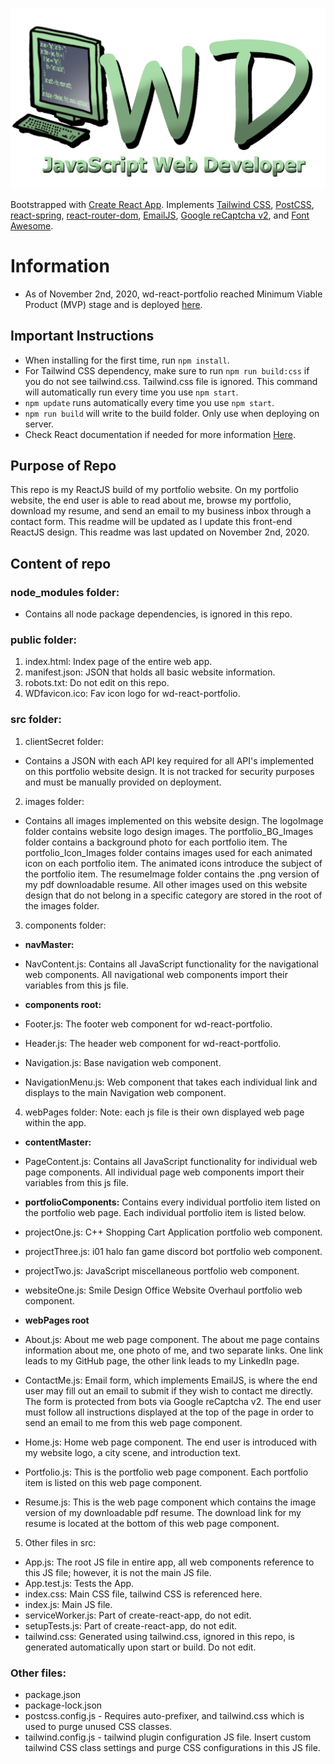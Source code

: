 ![wd-react-portfolio Logo Image](https://raw.githubusercontent.com/Wesley26/wd-react-portfolio/master/src/images/logoImage/WD_Logo.png)

Bootstrapped with [Create React App](https://github.com/facebook/create-react-app).
Implements [Tailwind CSS](https://tailwindcss.com/), [PostCSS](https://www.npmjs.com/package/postcss), [react-spring](https://www.react-spring.io/), [react-router-dom](https://www.npmjs.com/package/react-router-dom), [EmailJS](https://www.emailjs.com/docs/), [Google reCaptcha v2](https://www.npmjs.com/package/react-google-recaptcha), and [Font Awesome](https://fontawesome.com/how-to-use/on-the-web/using-with/react).


# Information

- As of November 2nd, 2020, wd-react-portfolio reached Minimum Viable Product (MVP) stage and is deployed [here](https://wesleywebdev.com/).


## Important Instructions

- When installing for the first time, run `npm install`. 
- For Tailwind CSS dependency, make sure to run `npm run build:css` if you do not see tailwind.css. Tailwind.css file is ignored. This command will automatically run every time you use `npm start`.
- `npm update` runs automatically every time you use `npm start`.
- `npm run build` will write to the build folder. Only use when deploying on server.
- Check React documentation if needed for more information [Here](https://github.com/facebook/create-react-app).


## Purpose of Repo

This repo is my ReactJS build of my portfolio website. On my portfolio website, the end user is able to read about me, browse my portfolio, download my resume, and send an email to my business inbox through a contact form. This readme will be updated as I update this front-end ReactJS design. This readme was last updated on November 2nd, 2020.


## Content of repo

### node_modules folder:
- Contains all node package dependencies, is ignored in this repo.


### public folder:
1. index.html: Index page of the entire web app.
2. manifest.json: JSON that holds all basic website information.
3. robots.txt: Do not edit on this repo.
4. WDfavicon.ico: Fav icon logo for wd-react-portfolio.


### src folder:

1. clientSecret folder:
- Contains a JSON with each API key required for all API's implemented on this portfolio website design. It is not tracked for security purposes and must be manually provided on deployment.

2. images folder:
- Contains all images implemented on this website design. The logoImage folder contains website logo design images. The portfolio_BG_Images folder contains a background photo for each portfolio item. The portfolio_Icon_Images folder contains images used for each animated icon on each portfolio item. The animated icons introduce the subject of the portfolio item. The resumeImage folder contains the .png version of my pdf downloadable resume. All other images used on this website design that do not belong in a specific category are stored in the root of the images folder.

3. components folder:

- **navMaster:**
- NavContent.js: Contains all JavaScript functionality for the navigational web components. All navigational web components import their variables from this js file.

- **components root:**
- Footer.js: The footer web component for wd-react-portfolio.
- Header.js: The header web component for wd-react-portfolio.
- Navigation.js: Base navigation web component.
- NavigationMenu.js: Web component that takes each individual link and displays to the main Navigation web component.

4. webPages folder:
Note: each js file is their own displayed web page within the app.

- **contentMaster:**
- PageContent.js: Contains all JavaScript functionality for individual web page components. All individual page web components import their variables from this js file.

- **portfolioComponents:**
Contains every individual portfolio item listed on the portfolio web page. Each individual portfolio item is listed below.
- projectOne.js: C++ Shopping Cart Application portfolio web component.
- projectThree.js: i01 halo fan game discord bot portfolio web component.
- projectTwo.js: JavaScript miscellaneous portfolio web component.
- websiteOne.js: Smile Design Office Website Overhaul portfolio web component.

- **webPages root** 
- About.js: About me web page component. The about me page contains information about me, one photo of me, and two separate links. One link leads to my GitHub page, the other link leads to my LinkedIn page.
- ContactMe.js: Email form, which implements EmailJS, is where the end user may fill out an email to submit if they wish to contact me directly. The form is protected from bots via Google reCaptcha v2. The end user must follow all instructions displayed at the top of the page in order to send an email to me from this web page component.
- Home.js: Home web page component. The end user is introduced with my website logo, a city scene, and introduction text.
- Portfolio.js: This is the portfolio web page component. Each portfolio item is listed on this web page component.
- Resume.js: This is the web page component which contains the image version of my downloadable pdf resume. The download link for my resume is located at the bottom of this web page component.

5. Other files in src:
- App.js: The root JS file in entire app, all web components reference to this JS file; however, it is not the main JS file.
- App.test.js: Tests the App.
- index.css: Main CSS file, tailwind CSS is referenced here.
- index.js: Main JS file.
- serviceWorker.js: Part of create-react-app, do not edit.
- setupTests.js: Part of create-react-app, do not edit.
- tailwind.css: Generated using tailwind.css, ignored in this repo, is generated automatically upon start or build. Do not edit.


### Other files:
- package.json
- package-lock.json
- postcss.config.js - Requires auto-prefixer, and tailwind.css which is used to purge unused CSS classes.
- tailwind.config.js - tailwind plugin configuration JS file. Insert custom tailwind CSS class settings and purge CSS configurations in this JS file.